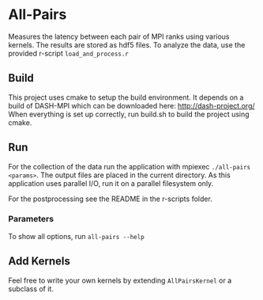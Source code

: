 # All-Pairs
Measures the latency between each pair of MPI ranks using various kernels.
The results are stored as hdf5 files.
To analyze the data, use the provided r-script `load_and_process.r`

## Build
This project uses cmake to setup the build environment. It depends on a build of DASH-MPI which can be downloaded here: http://dash-project.org/
When everything is set up correctly, run build.sh to build the project using cmake.

## Run
For the collection of the data run the application with mpiexec `./all-pairs <params>`. The output files are placed in the current directory.
As this application uses parallel I/O, run it on a parallel filesystem only.

For the postprocessing see the README in the r-scripts folder.

### Parameters
To show all options, run `all-pairs --help`

## Add Kernels
Feel free to write your own kernels by extending `AllPairsKernel` or a subclass of it.
